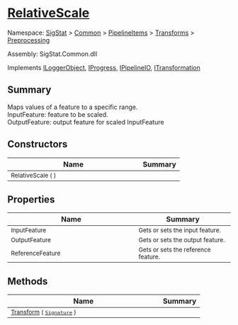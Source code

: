 # [RelativeScale](./RelativeScale.md)

Namespace: [SigStat]() > [Common](./../../../README.md) > [PipelineItems]() > [Transforms]() > [Preprocessing](./README.md)

Assembly: SigStat.Common.dll

Implements [ILoggerObject](./../../../ILoggerObject.md), [IProgress](./../../../Helpers/IProgress.md), [IPipelineIO](./../../../Pipeline/IPipelineIO.md), [ITransformation](./../../../ITransformation.md)

## Summary
Maps values of a feature to a specific range.  <br>InputFeature: feature to be scaled.<br>OutputFeature: output feature for scaled InputFeature

## Constructors

| Name | Summary | 
| --- | --- | 
| <sub>RelativeScale (  )</sub><img width=180>| <sub></sub>| <br>


## Properties

| Name | Summary | 
| --- | --- | 
| <sub>InputFeature</sub><img width=180>| <sub>Gets or sets the input feature.</sub>| <br>
| <sub>OutputFeature</sub><img width=180>| <sub>Gets or sets the output feature.</sub>| <br>
| <sub>ReferenceFeature</sub><img width=180>| <sub>Gets or sets the reference feature.</sub>| <br>


## Methods

| Name | Summary | 
| --- | --- | 
| <sub>[Transform](./Methods/RelativeScale-100663815.md) ( [`Signature`](./../../../Signature.md) )</sub><img width=180>| <sub></sub>| <br>


